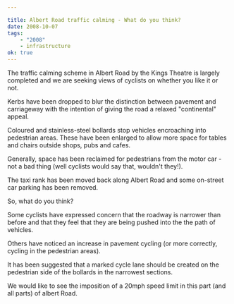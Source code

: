 ```yaml
---

title: Albert Road traffic calming - What do you think?
date: 2008-10-07
tags:
    - "2008"
    - infrastructure
ok: true
---
```


The traffic calming scheme in Albert Road by the Kings Theatre is largely completed and we are seeking views of cyclists on whether you like it or not.

Kerbs have been dropped to blur the distinction between pavement and carriageway with the intention of giving the road a relaxed "continental" appeal.

Coloured and stainless-steel bollards stop vehicles encroaching into pedestrian areas. These have been enlarged to allow more space for tables and chairs outside shops, pubs and cafes.

Generally, space has been reclaimed for pedestrians from the motor car - not a bad thing (well cyclists would say that, wouldn't they!).

The taxi rank has been moved back along Albert Road and some on-street car parking has been removed.

So, what do you think?

Some cyclists have expressed concern that the roadway is narrower than before and that they feel that they are being pushed into the the path of vehicles.

Others have noticed an increase in pavement cycling (or more correctly, cycling in the pedestrian areas).

It has been suggested that a marked cycle lane should be created on the pedestrian side of the bollards in the narrowest sections.

We would like to see the imposition of a 20mph speed limit in this part (and all parts) of albert Road.
